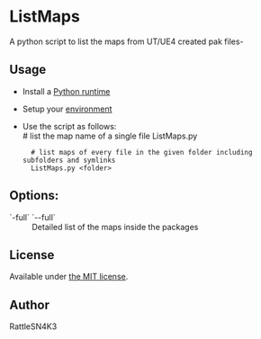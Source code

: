 ListMaps
==========================
A python script to list the maps from UT/UE4 created pak files-

## Usage

- Install a [Python runtime](https://www.python.org/downloads/)
- Setup your [environment](https://docs.python.org/2/using/index.html)
- Use the script as follows:  
        # list the map name of a single file
        ListMaps.py <file>

        # list maps of every file in the given folder including subfolders and symlinks
        ListMaps.py <folder>

## Options:
<dl>
  <dt>`-full` `--full`</dt>
  <dd>Detailed list of the maps inside the packages</dd>
</dl>

## License
Available under [the MIT license](http://opensource.org/licenses/mit-license.php).

## Author
RattleSN4K3
